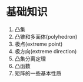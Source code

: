 # 基础知识

1. 凸集
2. 凸锥和多面体(polyhedron)
3. 极点(extreme point)
4. 极方向(extreme direction)
5. 凸集分离定理
6. 凸函数
7. 矩阵的一些基本性质

